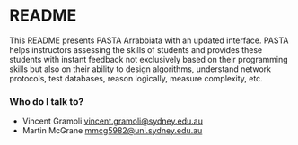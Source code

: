 # README #

This README presents PASTA Arrabbiata with an updated interface. PASTA helps instructors assessing the skills of students and provides these students with instant feedback not exclusively based on their programming skills but also on
their ability to design algorithms, understand network protocols, test databases, reason logically, measure complexity, etc.



### Who do I talk to? ###

  * Vincent Gramoli <vincent.gramoli@sydney.edu.au>
  * Martin McGrane <mmcg5982@uni.sydney.edu.au>
